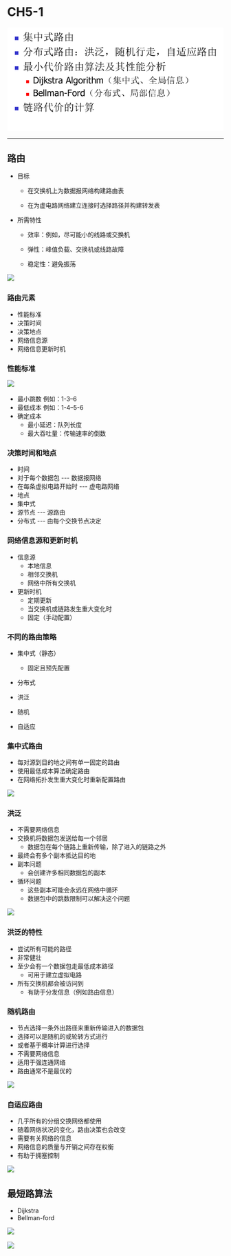 # CH5-1

![](/Images/b7136a8d-910b-4380-b59b-c073b8d421f0.png)

---

## 路由

- 目标 

  - 在交换机上为数据报网络构建路由表 

  - 在为虚电路网络建立连接时选择路径并构建转发表 

- 所需特性 

  - 效率：例如，尽可能小的线路或交换机

  -  弹性：峰值负载、交换机或线路故障 

  - 稳定性：避免振荡

![](/home/guan/Desktop/计算机网络/Images/4.30/0bea8916-7135-4dc6-ae78-b257747d7f0f.png)

### 路由元素 

-  性能标准
-  决策时间
- 决策地点 
- 网络信息源
- 网络信息更新时机

### 性能标准

![](/home/guan/Desktop/计算机网络/Images/4.30/d4c990f2-0605-4bb7-b716-d631fa97e706.png)

-  最小跳数  例如：1-3–6 
- 最低成本 例如：1-4–5-6 
- 确定成本 
  -  最小延迟：队列长度 
  -  最大吞吐量：传输速率的倒数

### 决策时间和地点 

-  时间 
  -  对于每个数据包 --- 数据报网络 
  -  在每条虚拟电路开始时 --- 虚电路网络 
-  地点
  -   集中式 
  -  源节点 --- 源路由 
  - 分布式 --- 由每个交换节点决定

### 网络信息源和更新时机 

- 信息源 
  - 本地信息 
  - 相邻交换机 
  - 网络中所有交换机 
- 更新时机 
  - 定期更新 
  - 当交换机或链路发生重大变化时
  -  固定（手动配置）

### 不同的路由策略 

- 集中式（静态） 
  - 固定且预先配置 

-  分布式 

  -  洪泛

  - 随机 

  - 自适应

### 集中式路由

-  每对源到目的地之间有单一固定的路由 
- 使用最低成本算法确定路由 
- 在网络拓扑发生重大变化时重新配置路由

![](/home/guan/Desktop/计算机网络/Images/4.30/3401a73f-c4ac-4c29-84dd-991252e3f03b.png)

### 洪泛

-  不需要网络信息 
- 交换机将数据包发送给每一个邻居 
  - 数据包在每个链路上重新传输，除了进入的链路之外
-  最终会有多个副本抵达目的地 
- 副本问题 
  - 会创建许多相同数据包的副本 
- 循环问题 
  -  这些副本可能会永远在网络中循环 
  - 数据包中的跳数限制可以解决这个问题

![](/home/guan/Desktop/计算机网络/Images/4.30/d7955f84-dcaa-41e3-8d5c-1ed8a558260a.png)

### 洪泛的特性 

-  尝试所有可能的路径 
  -  非常健壮 
- 至少会有一个数据包走最低成本路径 
  - 可用于建立虚拟电路 
- 所有交换机都会被访问到 
  - 有助于分发信息（例如路由信息）

### 随机路由

-  节点选择一条外出路径来重新传输进入的数据包 
  - 选择可以是随机的或轮转方式进行 
  - 或者基于概率计算进行选择 
- 不需要网络信息 
- 适用于强连通网络 
- 路由通常不是最优的

![](/home/guan/Desktop/计算机网络/Images/4.30/b0915f5b-178d-4754-98a5-87aa7028ea0f.png)

### 自适应路由 

- 几乎所有的分组交换网络都使用
-  随着网络状况的变化，路由决策也会改变
-   需要有关网络的信息
  -   网络信息的质量与开销之间存在权衡 
- 有助于拥塞控制

![](/home/guan/Desktop/计算机网络/Images/4.30/a030afdf-e963-4dad-8297-2eafeaa33415.png)

## 最短路算法

- Dijkstra
- Bellman-ford

![](/home/guan/Desktop/计算机网络/Images/4.30/20482a6c-b485-4571-a8e3-1979c87ac32f.png)

![](/home/guan/Desktop/计算机网络/Images/4.30/e63aafe3-17d1-4fd8-86a4-d097a3769cac.png)
